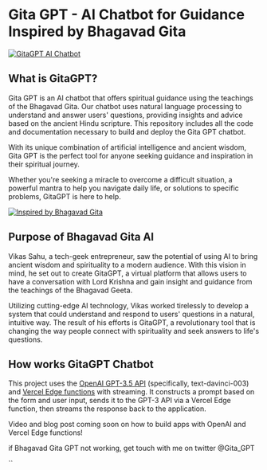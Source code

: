 # Gita GPT - AI Chatbot for Guidance Inspired by Bhagavad Gita

[![GitaGPT AI Chatbot](./public/Gitagpt.png)](https://www.gitagpt.in)


## What is GitaGPT?

Gita GPT is an AI chatbot that offers spiritual guidance using the teachings of the Bhagavad Gita. Our chatbot uses natural language processing to understand and answer users' questions, providing insights and advice based on the ancient Hindu scripture. This repository includes all the code and documentation necessary to build and deploy the Gita GPT chatbot.

With its unique combination of artificial intelligence and ancient wisdom, Gita GPT is the perfect tool for anyone seeking guidance and inspiration in their spiritual journey.

Whether you're seeking a miracle to overcome a difficult situation, a powerful mantra to help you navigate daily life, or solutions to specific problems, GitaGPT is here to help.

[![Inspired by Bhagavad Gita](./public/og-image.png)](https://www.gitagpt.in)

## Purpose of Bhagavad Gita AI

Vikas Sahu, a tech-geek entrepreneur, saw the potential of using AI to bring ancient wisdom and spirituality to a modern audience. With this vision in mind, he set out to create GitaGPT, a virtual platform that allows users to have a conversation with Lord Krishna and gain insight and guidance from the teachings of the Bhagavad Geeta.

Utilizing cutting-edge AI technology, Vikas worked tirelessly to develop a system that could understand and respond to users' questions in a natural, intuitive way. The result of his efforts is GitaGPT, a revolutionary tool that is changing the way people connect with spirituality and seek answers to life's questions.

## How works GitaGPT Chatbot

This project uses the [OpenAI GPT-3.5 API](https://openai.com/api/) (specifically, text-davinci-003) and [Vercel Edge functions](https://vercel.com/features/edge-functions) with streaming. It constructs a prompt based on the form and user input, sends it to the GPT-3 API via a Vercel Edge function, then streams the response back to the application.

Video and blog post coming soon on how to build apps with OpenAI and Vercel Edge functions!

if Bhagavad Gita GPT not working, get touch with me on twitter @Gita_GPT

``
